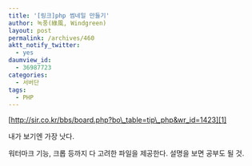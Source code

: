 ```yaml
---
title: '[링크]php 썸네일 만들기'
author: 녹풍(綠風, Windgreen)
layout: post
permalink: /archives/460
aktt_notify_twitter:
  - yes
daumview_id:
  - 36987723
categories:
  - 서버단
tags:
  - PHP
---
```

[http://sir.co.kr/bbs/board.php?bo\_table=tip\_php&wr_id=1423][1] <div>
  내가 보기엔 가장 낫다.
</div>

<div>
  워터마크 기능, 크롭 등까지 다 고려한 파일을 제공한다. 설명을 보면 공부도 될 것.
</div>

 [1]: http://sir.co.kr/bbs/board.php?bo_table=tip_php&wr_id=1423